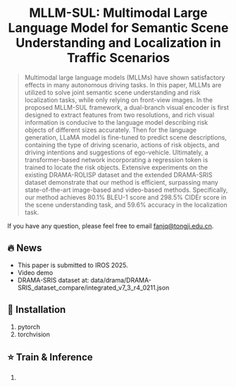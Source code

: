 <div style="text-align: center;">
  <h1>MLLM-SUL: Multimodal Large Language Model for Semantic Scene Understanding and Localization in Traffic Scenarios</h1>
</div>  

> Multimodal large language models (MLLMs) have shown satisfactory effects in many autonomous driving tasks. In this paper, MLLMs are utilized to solve joint semantic scene understanding and risk localization tasks, while only relying on front-view images. In the proposed MLLM-SUL framework, a dual-branch visual encoder is first designed to extract features from two resolutions, and rich visual information is conducive to the language model describing risk objects of different sizes accurately. Then for the language generation, LLaMA model is fine-tuned to predict scene descriptions, containing the type of driving scenario, actions of risk objects, and driving intentions and suggestions of ego-vehicle. Ultimately, a transformer-based network incorporating a regression token is trained to locate the risk objects. Extensive experiments on the existing DRAMA-ROLISP dataset and the extended DRAMA-SRIS dataset demonstrate that our method is efficient, surpassing many state-of-the-art image-based and video-based methods. Specifically, our method achieves 80.1% BLEU-1 score and 298.5% CIDEr score in the scene understanding task, and 59.6% accuracy in the localization task.

If you have any question, please feel free to email fanjq@tongji.edu.cn.  

## :fire: News
- This paper is submitted to IROS 2025.
- Video demo
- DRAMA-SRIS dataset at: data/drama/DRAMA-SRIS_dataset_compare/integrated_v7_3_r4_0211.json

## :pill: Installation
1. pytorch
2. torchvision

## :star: Train & Inference
1. 



